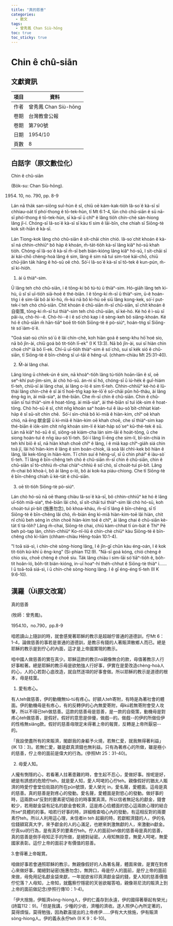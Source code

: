 ```yaml
---
title: "真的慈善"
categories:
  - 散文
tags:
  - 曾秀鳳 Chan Siù-hōng
toc: true
toc_sticky: true
---
```


# Chin ê chû-siān

## 文獻資訊

| 項目 | 資料 |
|---|---|
| 作者 | 曾秀鳳 Chan Siù-hōng |
| 卷期 | 台灣教會公報 |
| 卷期 | 第790號 |
| 日期 | 1954/10 |
| 頁數 | 8 |

## 白話字（原文數位化）

Chin ê chû-siān

(Bo̍k-su: Chan Siù-hōng).

1954. 10, no. 790, pp. 8-9

Lán nā tha̍k san-siōng suî-hùn ê sî, chiū oē kám-kak-tio̍h Iâ-so͘ ê kà-sī sī chhiau-oa̍t tī phó͘-thong ê tō-tek-hùn, tī Mt 6:1-4, lūn chò chû-siān ê sū nā-sī phó͘-thong ê tō-tek-hùn, sī kà-sī ū chîⁿ ê lâng tio̍h chín-chè sàn-hiong lâng jî-í. Chóng-sī Iâ-so͘ ê kà-sī sī kàu tī sim ê lāi-bīn, che chiah sī Siōng-tè kok si̍t-hiān ê kà-sī.

Lán Tiong-kok lâng chò chû-siān ê si̍t-chāi chin chió. Iâ-so͘ chit khoán ê kà-sī ná chhin-chhiūⁿ bô ha̍p ê khoán, m̄-ta̍t-tio̍h kà-sī lâng kiâⁿ hó-sū khah tio̍h. Chóng-sī Iâ-so͘ ê kà-sī m̄-sī beh bián-kióng lâng kiâⁿ hó-sū, I si̍t-chāi sī ài kái-chō chèng-hoà lâng ê sim, lâng ê sim nā tuì sim-toé kái-chō, chiū chū-jiân ta̍k hāng ê hó-sū oē chò. Só͘-í Iâ-so͘ ê kà-sī sī tō-tek ê kun-pún, m̄-sī ki-hio̍h.

1. ài ū thiàⁿ-sim.

Ū lâng teh chò chû-siān, i ê tōng-ki bô tú-tú ū thiàⁿ-sim. Hó-gia̍h lâng teh kì-hù, ū sî sī uī-tio̍h siā-hoē ê thé-biān. I ê tōng-ki m̄-sī ū thiàⁿ-sim, ū-ê hoán-tńg i ê sim-lāi bô ài kì-hù, m̄-kú nā bô kì-hù oē siū lâng kong-kek, só͘-í put-tek-í teh chò chû-siān. Chit khoán ê chû-siān m̄-sī chû-siān, sī chi̍t khoán ê 自衛策, tōng-ki m̄-sī tuì thiàⁿ-sim teh chò chû-siān, sī ké-hó. Ké hó ê ì-sù sī pâi-iu, chò-hì--ê. Chò-hì--ê i ê só͘ chò kap i ê sèng-keh bô siâng-khoán. Ké hó ê chû-siān m̄ hān-tiāⁿ boē tit-tio̍h Siōng-tè ê pò-siúⁿ, hoán-tńg sī Siōng-tè só͘ iàm-ò͘ ê.

"Goá siat-sú chīn só͘ ū ê lâi chín-chè, koh hiàn goá ê seng-khu hō͘ hoé sio, nā bô jîn-ài, chiū goá bô tit-tio̍h lī-ek" (I K 13:3). Nā bô jîn-ài, sui sī hiàn chin choē chîⁿ iā bô lī-ek. Chí-ū uī-tio̍h thiàⁿ-sim ê só͘ chò, sui sī ke̍k sió ê chû-siān, tī Siōng-tè ê bīn-chêng sī uí-tāi ê hêng-uî. (chham-chiàu Mt 25:31-40).

2. M̄-ài lâng chai.

Lâng lóng ū chhek-ún ê sim, nā khoàⁿ-tio̍h lâng tú-tio̍h hoān-lān ê sî, oē seⁿ-khí put-jím-sim, ài chò hó-sū. án-ni sī hó, chóng-sī ū iú-he̍k ê guî-hiám tī-teh, chiū-sī ài lâng chai, ài lâng o-ló ê sim tī-teh. Chhin-chhiūⁿ ké-hó ê Iû-thài lâng chín-chè ê sî ài tī hoē-tn̂g kap ke-lō͘ ê só͘-chāi pûn hō-thâu, ài lâng êng-kg in, ài miâ-siaⁿ, ài thé-biān. Che m̄-sī chin ê chû-siān. Chin ê chû-siān sī tuì thiàⁿ-sim ê hoat-tōng. ài miâ-siaⁿ, ài thé-biān sī tuì io̍k-sim ê hoat-tōng. Chò hó-sū ê sî, chit nn̄g khoán saⁿ hoán-tuì ê iàu-sò͘ bi̍t-chhiat kiat-ha̍p ê sî sū-si̍t chin chē.  Só͘-í sìn-chiá bô kì-miâ ê hiàn-kim, chîⁿ oē khah chió, nā ēng 献金袋 ū kì-miâ ê hiàn-kim oē khah choē, che sī thiàⁿ-sim kap thé-biān ê io̍k-sim chit nn̄g khoán sim-lí ê kiat-ha̍p só͘ seⁿ kū-thé-tek ê sū. Lán nā kiâⁿ hó-sū ê sî, siông-sè kiám-cha lán sim-lāi ê hoa̍t-tōng, ū che siong hoán-tuì ê nn̄g iàu-sò͘ tī-teh. Só͘-í lâng lī-ēng che sim-lí, bī-sìn-chiá in teh khí biō ê sî, nā hiàn khah choē chîⁿ ê lâng, i ê miâ kap chîⁿ-gia̍h siá chin toā jī, lâi hō͘ hiàn-kim ê lâng ê sim boán-chiok, iā soà lâi chhì-kek bô hiàn ê lâng, lâi kek-tōng in hiàn-kim. Tī chin suí ê hêng-uî, sī ū chin pháiⁿ ê iàu-sò͘ tī-teh. Tī lâng ê bīn-chêng teh chò ê chû-siān m̄-sī chin ê chû-siān, chin ê chû-siān sī tò-chhiú m̄-chai chiàⁿ-chhiú ê só͘ chò, sī choa̍t-tuì pì-bi̍t. Lâng m̄-chai bô khoà-ì, bô ài lâng o-ló, bô ài kok-ka piáu-chiong. Che tī Siōng-tè ê bīn-chêng chiah ū kè-ta̍t ê chû-siān.

3. oē tit-tio̍h Siōng-tè pò-siúⁿ.

Lán chò hó-sū nā oē thang chiàu Iâ-so͘ ê kà-sī, bô chhin-chhiūⁿ ké hó ê lâng uī-tio̍h miâ-siaⁿ, thé-biān lâi chò, sī si̍t-chāi tuì thiàⁿ-sim lâi chò hó-sū, koh choa̍t-tuì pì-bi̍t (施惠勿念), bô khoa-kháu, m̄-sī tī lâng ê bīn-chêng, sī tī Siōng-tè ê bīn-chêng lâi chò, m̄-bián ēng kì-miâ hiàn-kim-toē lâi hiàn, chi̍t nî chiū beh séng ìn chin choē hiàn-kim toē ê chîⁿ, ài lâng chai ê chû-siān kè-ta̍t tī tá-lo̍h? Lâng m̄-chai, Siōng-tè chai, chiū kàm-chhat tī ún-ba̍t ê Thiⁿ Pē beh pò-tap lán, chhin-chhiūⁿ Ko-nî-liû ê chín-chè chiūⁿ kàu Siōng-tè ê bīn-chêng chò kì-liām (chham-chiàu Hēng-toān 10:1-4).

"I toā siá-sì, i chín-chè sòng-hiong lâng, I ê jîn-gī chûn kàu éng-oán, I ê kok tit-tio̍h kú-khí ū êng-kng" (Si-phian 112:9). "Nā-sī goá kóng, chió chèng ê chio siu, choē chèng ê choē siu. Ta̍k lâng chiàu i sim-lāi só͘ tiāⁿ-tio̍h ê, bo̍h-tit hoân-ló, bo̍h-tit bián-kióng, in-uī hoaⁿ-hí the̍h-chhut ê Siōng-tè thiàⁿ i...... I ū toā-toā siá-sì, i ū chín-chè sòng-hiong lâng. I ê gī éng-éng tī-teh (II K 9:6-10).

## 漢羅（Ùi原文改寫）

真的慈善

(牧師：曾秀鳳)。

1954.10，no.790，pp.8-9

咱若讀山上隨訓的時，就會感覺著耶穌的教示是超越佇普通的道德訓，佇Mt 6：1-4，論做慈善的事若是普通的道德訓，是教示有錢的人著賑濟散鄉人而已。總是耶穌的教示是到佇心的內面，這才是上帝國實現的教示。

咱中國人做慈善的實在真少。耶穌這款的教示ná親像無合的款，毋值著教示人行好事較著。總是耶穌的教示毋是欲勉強人行好事，伊實在是愛改造chèng-hoà人的心，人的心若對心底改造，就自然逐項的好事會做。所以耶穌的教示是道德的根本，毋是枝葉。

1. 愛有疼心。

有人teh做慈善，伊的動機無tú-tú有疼心。好額人teh寄附，有時是為著社會的體面。伊的動機毋是有疼心，有的反轉伊的心內無愛寄附，毋kú若無寄附會受人攻擊，所以不得已teh做慈善。這款的慈善毋是慈善，是一款的自衛策，動機毋是對疼心teh做慈善，是假好。假好的意思是俳優，做戲--的。做戲--的伊的所做佮伊的性格無siâng款。假好的慈善毋限定未得著上帝的報賞，反轉是上帝所厭惡--的。

「我設使盡所有的來賑濟，閣獻我的身軀予火燒，若無仁愛，就我無得著利益」(ⅠK 13：3)。若無仁愛，雖是獻真濟錢也無利益。只有為著疼心的所做，雖是極小的慈善，佇上帝的面前是偉大的行為。(參照Mt 25：31-40)。

2. 毋愛人知。

人攏有惻隱的心，若看著人拄著患難的時，會生起不忍心，愛做好事。按呢是好，總是有誘惑的危險佇teh，就是愛人知，愛人呵咾的心佇teh。親像假好的猶太人賑濟的時愛佇會堂佮街路的所在pûn號頭，愛人榮光 in，愛名聲，愛體面。這毋是真的慈善。真的慈善是對疼心的發動。愛名聲，愛體面是對慾心的發動。做好事的時，這兩款saⁿ反對的要素密切結合的時事實真濟。所以信者無記名的獻金，錢會較少，若用献金袋有記名的獻金會較濟，這是疼心佮體面的慾心這兩款心理的結合所seⁿ具體的的事。咱若行好事的時，詳細檢查咱心內的發動，有這相反對的兩要素佇teh。所以人利用這心理，未信者in teh 起廟的時，若獻較濟錢的人，伊的名佮錢額寫真大字，來予獻金的人的心滿足，也紲來刺激無獻的人，來激動in獻金。佇真suí的行為，是有真歹的要素佇teh。佇人的面前teh做的慈善毋是真的慈善，真的慈善是倒手毋知正手的所做，是絕對祕密。人毋知無掛意，無愛人呵咾，無愛國家表彰。這佇上帝的面前才有價值的慈善。

3.會得著上帝報賞。

咱做好事若會通照耶穌的教示，無親像假好的人為著名聲，體面來做，是實在對疼心來做好事，閣絕對祕密(施惠勿念)，無誇口，毋是佇人的面前，是佇上帝的面前來做，毋免用記名獻金袋來獻，一年就欲省印真濟獻金袋的錢，愛人知的慈善價值佇佗落？人毋知，上帝知，就鑑察佇隱密的天爸欲報答咱，親像哥尼流的賑濟上到上帝的面前做記念(參照行傳10：1-4)。

「伊大捨施，伊賑濟sòng-hiong人，伊的仁義存到永遠，伊的國得著舉起有榮光」(詩篇112：9)。「但是我講，少種的少收，濟種的濟收。逐人照伊心內所定著的，莫得煩惱，莫得勉強，因為歡喜提出的上帝疼伊......伊有大大捨施，伊有賑濟sòng-hiong人。伊的義永永佇teh (II K 9：6-10)。

